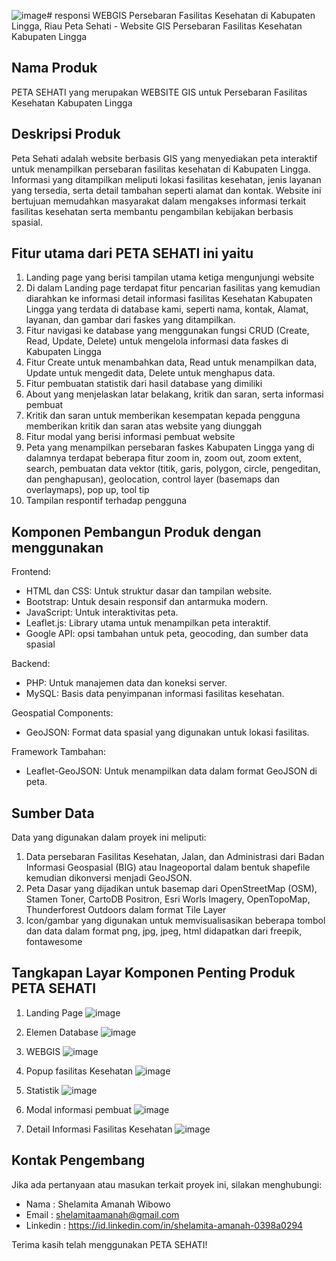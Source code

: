 ![image](https://github.com/user-attachments/assets/21a72914-00d0-494d-bf74-641ccf0cb335)# responsi
WEBGIS Persebaran Fasilitas Kesehatan di Kabupaten Lingga, Riau
Peta Sehati - Website GIS Persebaran Fasilitas Kesehatan Kabupaten Lingga

## Nama Produk
PETA SEHATI yang merupakan WEBSITE GIS untuk Persebaran Fasilitas Kesehatan Kabupaten Lingga

## Deskripsi Produk
Peta Sehati adalah website berbasis GIS yang menyediakan peta interaktif untuk menampilkan persebaran fasilitas kesehatan di Kabupaten Lingga. Informasi yang ditampilkan meliputi lokasi fasilitas kesehatan, jenis layanan yang tersedia, serta detail tambahan seperti alamat dan kontak. Website ini bertujuan memudahkan masyarakat dalam mengakses informasi terkait fasilitas kesehatan serta membantu pengambilan kebijakan berbasis spasial.

## Fitur utama dari PETA SEHATI ini yaitu
1.	Landing page yang berisi tampilan utama ketiga mengunjungi website
2.	Di dalam Landing page terdapat fitur pencarian fasilitas yang kemudian diarahkan ke informasi detail informasi fasilitas Kesehatan Kabupaten Lingga yang terdata di database kami, seperti nama, kontak, Alamat, layanan, dan gambar dari faskes yang ditampilkan.
3.	Fitur navigasi ke database yang menggunakan fungsi CRUD (Create, Read, Update, Delete) untuk mengelola informasi data faskes di Kabupaten Lingga
4.	Fitur Create untuk menambahkan data, Read untuk menampilkan data, Update untuk mengedit data, Delete untuk menghapus data.
5.	Fitur pembuatan statistik dari hasil database yang dimiliki
6.	About yang menjelaskan latar belakang, kritik dan saran, serta informasi pembuat
7.	Kritik dan saran untuk memberikan kesempatan kepada pengguna memberikan kritik dan saran atas website yang diunggah
8.	Fitur modal yang berisi informasi pembuat website
9.	Peta yang menampilkan persebaran faskes Kabupaten Lingga yang di dalamnya terdapat beberapa fitur zoom in, zoom out, zoom extent, search, pembuatan data vektor (titik, garis, polygon, circle, pengeditan, dan penghapusan), geolocation, control layer (basemaps dan overlaymaps), pop up, tool tip
10.	Tampilan respontif terhadap pengguna

## Komponen Pembangun Produk dengan menggunakan 
Frontend:
   - HTML dan CSS: Untuk struktur dasar dan tampilan website.
   - Bootstrap: Untuk desain responsif dan antarmuka modern.
   - JavaScript: Untuk interaktivitas peta.
   - Leaflet.js: Library utama untuk menampilkan peta interaktif.
   - Google API: opsi tambahan untuk peta, geocoding, dan sumber data spasial

Backend:
   - PHP: Untuk manajemen data dan koneksi server.
   - MySQL: Basis data penyimpanan informasi fasilitas kesehatan.

Geospatial Components:
   - GeoJSON: Format data spasial yang digunakan untuk lokasi fasilitas.

Framework Tambahan:
   - Leaflet-GeoJSON: Untuk menampilkan data dalam format GeoJSON di peta.

## Sumber Data
Data yang digunakan dalam proyek ini meliputi:
1. Data persebaran Fasilitas Kesehatan, Jalan, dan Administrasi dari Badan Informasi Geospasial (BIG) atau Inageoportal dalam bentuk shapefile kemudian dikonversi menjadi GeoJSON.
2. Peta Dasar yang dijadikan untuk basemap dari OpenStreetMap (OSM), Stamen Toner, CartoDB Positron, Esri Worls Imagery, OpenTopoMap, Thunderforest Outdoors dalam format Tile Layer
3. Icon/gambar yang digunakan untuk memvisualisasikan beberapa tombol dan data dalam format png, jpg, jpeg, html didapatkan dari freepik, fontawesome

## Tangkapan Layar Komponen Penting Produk PETA SEHATI
1. Landing Page
 ![image](https://github.com/user-attachments/assets/6d2c5245-96fc-4eb3-913d-48f4a3f80f73)

2. Elemen Database
![image](https://github.com/user-attachments/assets/1d9f3817-0489-43c3-8d8b-48837b654092)
 
3. WEBGIS
![image](https://github.com/user-attachments/assets/d01d3da5-ab44-405f-a992-ff21d311485d)

4. Popup fasilitas Kesehatan
![image](https://github.com/user-attachments/assets/64ec5104-f730-4f64-b914-be2e2c20da31)

5. Statistik
![image](https://github.com/user-attachments/assets/c5b8fb02-f6ab-4299-a76f-8e7f3e71e84b)

7. Modal informasi pembuat
![image](https://github.com/user-attachments/assets/54520b0b-3151-4b4b-957d-499521831ab9)

9. Detail Informasi Fasilitas Kesehatan
![image](https://github.com/user-attachments/assets/eac5f64a-1703-46f1-8967-a61f2ac937b2)
 

## Kontak Pengembang
Jika ada pertanyaan atau masukan terkait proyek ini, silakan menghubungi:
- Nama : Shelamita Amanah Wibowo
- Email : shelamitaamanah@gmail.com
- Linkedin : https://id.linkedin.com/in/shelamita-amanah-0398a0294

Terima kasih telah menggunakan PETA SEHATI!


